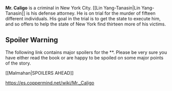 **Mr. Caligo** is a criminal in New York City. [[Lin Yang-Tanasin\|Lin Yang-Tanasin]] is his defense attorney. He is on trial for the murder of fifteen different individuals. His goal in the trial is to get the state to execute him, and so offers to help the state of New York find thirteen more of his victims.

## Spoiler Warning
The following link contains major spoilers for the **. Please be very sure you have either read the book or are happy to be spoiled on some major points of the story.

[[Malmahan\|SPOILERS AHEAD]]


https://es.coppermind.net/wiki/Mr._Caligo